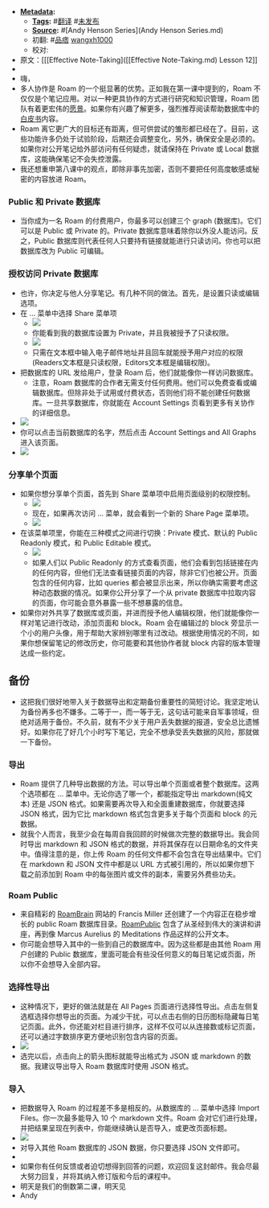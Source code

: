 - **[Metadata](Metadata.md):**
    - **[Tags](Tags.md):** #[翻译](翻译.md) #[未发布](未发布.md)
    - **[Source](Source.md):** #[Andy Henson Series](Andy Henson Series.md)
    - 初翻: #[品痞](品痞.md) [wangxh1000](wangxh1000.md)
    - 校对:
- 原文：[[[Effective Note-Taking]([[Effective Note-Taking.md) Lesson 12]]
- 
- 嗨，
- 多人协作是 Roam 的一个挺显著的优势。正如我在第一课中提到的，Roam 不仅仅是个笔记应用。对以一种更具协作的方式进行研究和知识管理，Roam 团队有着更宏伟的[愿景](https://roamresearch.com/?ck_subscriber_id=909315694#/app/help/page/pLXWFvNB3)。如果你有兴趣了解更多，强烈推荐阅读帮助数据库中的[白皮书](https://roamresearch.com/?ck_subscriber_id=909315694#/app/help/page/Vu1MmjinS)内容。
- Roam 离它更广大的目标还有距离，但可供尝试的雏形都已经在了。目前，这些功能许多仍处于试验阶段，后期还会调整变化，另外，确保安全是必须的。如果你对公开笔记给外部访问有任何疑虑，就请保持在 Private 或 Local 数据库，这能确保笔记不会失控泄露。
- 我还想重申第八课中的观点，即除非事先加密，否则不要把任何高度敏感或秘密的内容放进 Roam。

### Public 和 Private 数据库
- 当你成为一名 Roam 的付费用户，你最多可以创建三个 graph (数据库)。它们可以是 Public 或 Private 的。Private 数据库意味着除你以外没人能访问。反之，Public 数据库则代表任何人只要持有链接就能进行只读访问。你也可以把数据库改为 Public 可编辑。

### 授权访问 Private 数据库
- 也许，你决定与他人分享笔记。有几种不同的做法。首先，是设置只读或编辑选项。
- 在 ... 菜单中选择 Share 菜单项
    - ![](../images/Z5HR8B6UXV.png?)
    - 你能看到我的数据库设置为 Private，并且我被授予了只读权限。
    - ![](../images/wI65cE4Qiv.png?)
    - 只需在文本框中输入电子邮件地址并且回车就能授予用户对应的权限(Readers文本框是只读权限，Editors文本框是编辑权限)。
- 把数据库的 URL 发给用户，登录 Roam 后，他们就能像你一样访问数据库。
    - 注意，Roam 数据库的合作者无需支付任何费用。他们可以免费查看或编辑数据库。但除非处于试用或付费状态，否则他们将不能创建任何数据库。一旦共享数据库，你就能在 Account Settings 页看到更多有关协作的详细信息。
- ![](../images/pYmK2UlnO8.png?)
- 你可以点击当前数据库的名字，然后点击 Account Settings and All Graphs 进入该页面。
- ![](../images/CjzHmaGFEx.png?)

### 分享单个页面
- 如果你想分享单个页面，首先到 Share 菜单项中启用页面级别的权限控制。
    - ![](../images/UBxBX-Ri-x.png?)
    - 现在，如果再次访问 ... 菜单，就会看到一个新的 Share Page 菜单项。
    - ![](../images/C12jURwuqa.png?)
- 在该菜单项里，你能在三种模式之间进行切换：Private 模式、默认的 Public Readonly 模式，和 Public Editable 模式。
    - ![](../images/FgOtbKE1pR.png?)
    - 如果人们以 Public Readonly 的方式查看页面，他们会看到包括链接在内的任何内容，但他们无法查看链接页面的内容，除非它们也被公开。页面包含的任何内容，比如 queries 都会被显示出来，所以你确实需要考虑这种动态数据的情况。如果你公开分享了一个从 private 数据库中拉取内容的页面，你可能会意外暴露一些不想暴露的信息。
- 如果你对外共享了数据库或页面，并进而授予他人编辑权限，他们就能像你一样对笔记进行改动，添加页面和 block。Roam 会在编辑过的 block 旁显示一个小的用户头像，用于帮助大家辨别哪里有过改动。根据使用情况的不同，如果你想保留笔记的修改历史，你可能要和其他协作者就 block 内容的版本管理达成一些约定。

## 备份
- 这把我们很好地带入关于数据导出和定期备份重要性的简短讨论。我坚定地认为备份再多也不嫌多。二等于一，而一等于无，这句话可能来自军事领域，但绝对适用于备份。不久前，就有不少关于用户丢失数据的报道，安全总比遗憾好。如果你花了好几个小时写下笔记，完全不想承受丢失数据的风险，那就做一下备份。

### 导出
- Roam 提供了几种导出数据的方法。可以导出单个页面或者整个数据库。这两个选项都在 ... 菜单中。无论你选了哪一个，都能指定导出 markdown(纯文本) 还是 JSON 格式。如果需要再次导入和全面重建数据库，你就要选择 JSON 格式，因为它比 markdown 格式包含更多关于每个页面和 block 的元数据。
- 就我个人而言，我至少会在每周自我回顾的时候做次完整的数据导出。我会同时导出 markdown 和 JSON 格式的数据，并将其保存在以日期命名的文件夹中。值得注意的是，你上传 Roam 的任何文件都不会包含在导出结果中。它们在 markdown 和 JSON 文件中都是以 URL 方式被引用的，所以如果你想下载之前添加到 Roam 中的每张图片或文件的副本，需要另外费些功夫。

### Roam Public
- 来自精彩的 [RoamBrain](https://el2.convertkit-mail2.com/c/68u5q5qvvpuoul2d36to/g3hnhwuz4m42z0/aHR0cHM6Ly93d3cucm9hbWJyYWluLmNvbQ==) 网站的 Francis Miller 还创建了一个内容正在稳步增长的 public Roam 数据库目录。[RoamPublic](https://el2.convertkit-mail2.com/c/68u5q5qvvpuoul2d36to/9qhzhdu2odo828/aHR0cHM6Ly93d3cucm9hbXB1YmxpYy5jb20=) 包含了从圣经到伟大的演讲和讲座，再到像 Marcus Aurelius 的 Meditations 作品这样的公开文本。
- 你可能会想导入其中的一些到自己的数据库中。因为这些都是由其他 Roam 用户创建的 Public 数据库，里面可能会有些没任何意义的每日笔记或页面，所以你不会想导入全部内容。

### 选择性导出
- 这种情况下，更好的做法就是在 All Pages 页面进行选择性导出。点击左侧复选框选择你想导出的页面。为减少干扰，可以点击右侧的日历图标隐藏每日笔记页面。此外，你还能对栏目进行排序，这样不仅可以从连接数或标记页面，还可以通过字数排序更方便地识别包含内容的页面。
- ![](../images/jzXymLqTPL.png?)
- 选完以后，点击向上的箭头图标就能导出格式为 JSON 或 markdown 的数据。我建议导出导入 Roam 数据库时使用 JSON 格式。

### 导入
- 把数据导入 Roam 的过程差不多是相反的。从数据库的 ... 菜单中选择 Import Files。你一次最多能导入 10 个 markdown 文件。Roam 会对它们进行处理，并把结果呈现在列表中，你能继续确认是否导入，或更改页面标题。
- ![](../images/jwqvXRMjqP.png?)
- 对导入其他 Roam 数据库的 JSON 数据，你只要选择 JSON 文件即可。
- 
- 如果你有任何反馈或者迫切想得到回答的问题，欢迎回复这封邮件。我会尽最大努力回复，并将其纳入修订版和今后的课程中。
- 明天是我们的倒数第二课，明天见
- Andy
